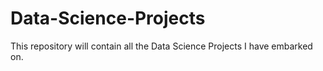 # Data-Science-Projects

This repository will contain all the Data Science Projects I have embarked on.
